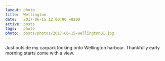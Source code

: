 ```yaml
---
layout: photo
title:  Wellington
date:   2017-06-15 12:00:00 +0200
active: posts
tags:   photo
photo:  posts/photos/2017-06-15-wellington01.jpg
---
```


Just outside my carpark looking onto Wellington harbour. Thankfully
early morning starts come with a view.
